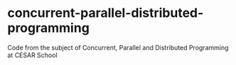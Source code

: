 # concurrent-parallel-distributed-programming
Code from the subject of Concurrent, Parallel and Distributed Programming at CESAR School
